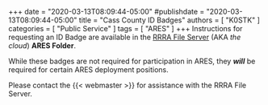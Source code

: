 +++
date = "2020-03-13T08:09:44-05:00"
#publishdate = "2020-03-13T08:09:44-05:00"
title = "Cass County ID Badges"
authors = [ "K0STK" ]
categories = [ "Public Service" ]
tags = [ "ARES" ]
+++
Instructions for requesting an ID Badge are available in the
[RRRA File Server](https://cloud.rrra.org/) (AKA *the cloud*) **ARES Folder**.

While these badges are not required for participation in ARES, they
***will*** be required for certain ARES deployment positions.

Please contact the {{< webmaster >}} for assistance with the RRRA
File Server.

<!--more-->
